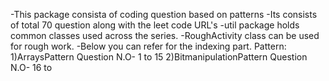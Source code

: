 -This package consista of coding question based on patterns 
-Its consists of total 70 question along with the leet code URL's 
-util package  holds common classes used across the series.
-RoughActivity class can be used for rough work.
-Below you can refer for the indexing part.
Pattern:
1)ArraysPattern Question N.O- 1 to 15
2)BitmanipulationPattern Question N.O- 16 to 

